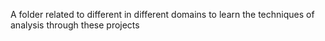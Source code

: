 A folder related to different in different domains to learn the techniques of analysis through these projects
